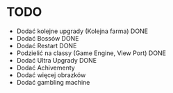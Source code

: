 # TODO
- Dodać kolejne upgrady (Kolejna farma) DONE
- Dodać Bossów DONE
- Dodać Restart DONE
- Podzielić na classy (Game Engine, View Port) DONE
- Dodać Ultra Upgrady DONE
- Dodać Achivementy
- Dodać więcej obrazków
- Dodać gambling machine
